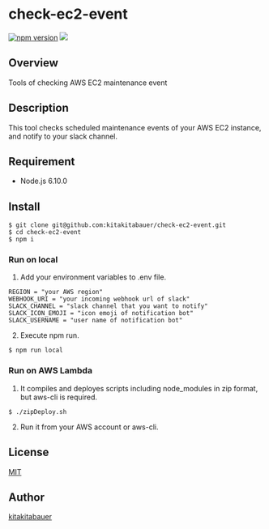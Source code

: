 # check-ec2-event
[![npm version](https://badge.fury.io/js/check-ec2-event.svg)](https://badge.fury.io/js/check-ec2-event)
![](https://img.shields.io/badge/node.js-6.10%2B-blue.svg)

## Overview  
Tools of checking AWS EC2 maintenance event  

## Description
This tool checks scheduled maintenance events of your AWS EC2 instance, and notify to your slack channel.

## Requirement
- Node.js 6.10.0

## Install
```
$ git clone git@github.com:kitakitabauer/check-ec2-event.git
$ cd check-ec2-event
$ npm i
```

### Run on local
1. Add your environment variables to .env file.
```
REGION = "your AWS region"
WEBHOOK_URI = "your incoming webhook url of slack"
SLACK_CHANNEL = "slack channel that you want to notify"
SLACK_ICON_EMOJI = "icon emoji of notification bot"
SLACK_USERNAME = "user name of notification bot"
```
2. Execute npm run.
```
$ npm run local
```

### Run on AWS Lambda
1. It compiles and deployes scripts including node_modules in zip format, but aws-cli is required.
```
$ ./zipDeploy.sh
```
2. Run it from your AWS account or aws-cli.

## License

[MIT](https://github.com/kitakitabauer/check-ec2-event/blob/master/LICENSE)

## Author

[kitakitabauer](https://github.com/kitakitabauer)
